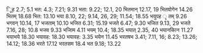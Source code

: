ूिह 2.7; 5.1 भत: 4.3; 7.21; 9.31 भता: 9.22; 12.1, 20 भितमान् 12.17, 19 भितयोगेन 14.26 भितम् 18.68 भित: 13.10 भया 8.10, 22; 9.14, 26, 29; 11.54; 18.55 भयुपह ृ तम् 9.26 भगवन् 10.14, 17 भजताम् 10.10 भजित 6.31; 15.19 भजते 6.47; 9.30 भजित 9.13, 29 भजते 7.16, 28; 10.8 भजव 9.33 भजािम 4.11 भयम् 10.4; 18.35 भयात् 2.35, 40 भयानकािन 11.27 भयाभये 18.30 भयावह: 18.30 भयावह: 3.35 भयेन 11.45 भरतषभ 3.41; 7.11, 16; 8.23; 13.26; 14.12; 18.36 भरते 17.12 भरतसम 18.4 भत 9.18; 13.22